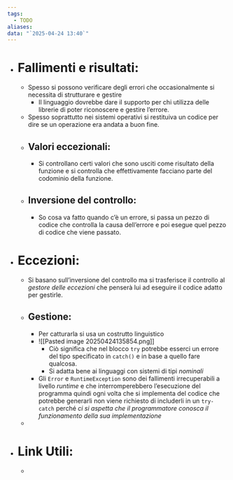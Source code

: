 ```yaml
---
tags:
  - TODO
aliases: 
data: "`2025-04-24 13:40`"
---
```

- # Fallimenti e risultati:
	- Spesso si possono verificare degli errori che occasionalmente si necessita di strutturare e gestire
		- Il linguaggio dovrebbe dare il supporto per chi utilizza delle librerie di poter riconoscere e gestire l’errore.
	- Spesso soprattutto nei sistemi operativi si restituiva un codice per dire se un operazione era andata a buon fine.
	- ## Valori eccezionali:
		- Si controllano certi valori che sono usciti come risultato della funzione e si controlla che effettivamente facciano parte del codominio della funzione. 
	- ## Inversione del controllo:
		- So cosa va fatto quando c’è un errore, si passa un pezzo di codice che controlla la causa dell’errore e poi esegue quel pezzo di codice che viene passato.
- # Eccezioni:
	- Si basano sull’inversione del controllo ma si trasferisce il controllo al _gestore delle eccezioni_ che penserà lui ad eseguire il codice adatto per gestirle.
	- ## Gestione:
		- Per catturarla si usa un costrutto linguistico 
		- ![[Pasted image 20250424135854.png]]
			- Ciò significa che nel blocco `try` potrebbe esserci un errore del tipo specificato in `catch()` e in base a quello fare qualcosa.
			- Si adatta bene ai linguaggi con sistemi di tipi _nominali_ 
		- Gli `Error` e `RuntimeException` sono dei fallimenti irrecuperabili a livello _runtime_ e che interromperebbero l’esecuzione del programma quindi ogni volta che si implementa del codice che potrebbe generarli non viene richiesto di includerli in un `try-catch` perché _ci si aspetta che il programmatore conosca il funzionamento della sua implementazione_
	- 
- # Link Utili:
	- 